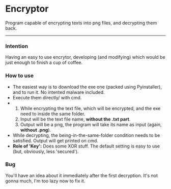 # Encryptor
Program capable of encrypting texts into png files, and decrypting them back. 

---

### Intention

Having an easy to use encrytor, developing (and modifying) which would be just enough to finish a cup of coffee.

### How to use 

* The easiest way is to download the exe one (packed using Pyinstaller), and to run it. No intented malware included.
* Execute them directly/ with cmd.
* 1. While encrypting the text file, which will be encrypted, and the exe need to inside the same folder. 
  2. Input will be the text file name, **without the .txt part**.
  3. Output will be a png, the program will take its name as input (again, **without .png**).
* While decrypting, the being-in-the-same-folder condition needs to be satisfied. Output will get printed on cmd.
* **Role of 'Key':** Does some XOR stuff. The default setting is easy to use (but, obviously, less 'secured'). 

### Bug
You'll have an idea about it immediately after the first decryption. It's not gonna much, I'm too lazy now to fix it. 
